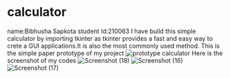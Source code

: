 # calculator
name:Bibhusha Sapkota
student Id:210063
I have build this simple calculator by importing tkinter as tkinter provides a fast and easy way to crete a GUI applications.It is also the most commonly used method.
This is the simple paper prototype of my project
![prototype calculator](https://user-images.githubusercontent.com/78782325/115840525-81a48280-a43b-11eb-904e-3991a329ad8a.jpg)
Here is the screenshot of my codes 
![Screenshot (18)](https://user-images.githubusercontent.com/78782325/115840228-28d4ea00-a43b-11eb-8323-1b85d28ec5a7.png)
![Screenshot (16)](https://user-images.githubusercontent.com/78782325/115840233-2c687100-a43b-11eb-8add-a7f343b61214.png)
![Screenshot (17)](https://user-images.githubusercontent.com/78782325/115840247-2ffbf800-a43b-11eb-861d-426c45ceb506.png)



